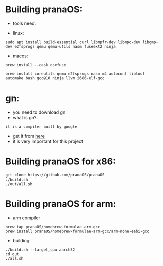 # Building pranaOS:

- tools need:

- linux:
```
sudo apt install build-essential curl libmpfr-dev libmpc-dev libgmp-dev e2fsprogs qemu qemu-utils nasm fuseext2 ninja
```

- macos:
```
brew install --cask osxfuse

brew install coreutils qemu e2fsprogs nasm m4 autoconf libtool automake bash gcc@10 ninja llvm i686-elf-gcc
```

# gn:
- you need to download gn
- what is gn?:
```
it is a compiler built by google
```
- get it from [here](https://gn.googlesource.com/gn/)
- it is very important for this project


# Building pranaOS for x86:
```
git clone https://github.com/pranaOS/pranaOS
./build.sh
./out/all.sh
```

# Building pranaOS for arm:

- arm compiler
```
brew tap pranaOS/homebrew-formulae-arm-gcc
brew install pranaOS/homebrew-formulae-arm-gcc/arm-none-eabi-gcc
```

- building:
```
./build.sh --target_cpu aarch32
cd out
./all.sh
```